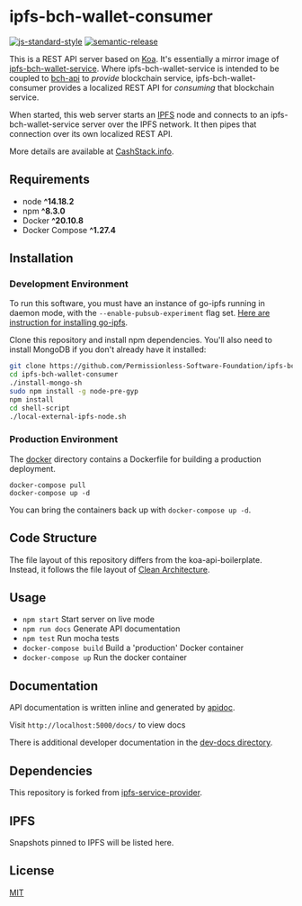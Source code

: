 # ipfs-bch-wallet-consumer

[![js-standard-style](https://img.shields.io/badge/code%20style-standard-brightgreen.svg)](http://standardjs.com) [![semantic-release](https://img.shields.io/badge/%20%20%F0%9F%93%A6%F0%9F%9A%80-semantic--release-e10079.svg)](https://github.com/semantic-release/semantic-release)

This is a REST API server based on [Koa](https://koajs.com/). It's essentially a mirror image of [ipfs-bch-wallet-service](https://github.com/Permissionless-Software-Foundation/ipfs-bch-wallet-service). Where ipfs-bch-wallet-service is intended to be coupled to [bch-api](https://github.com/Permissionless-Software-Foundation/bch-api) to _provide_ blockchain service, ipfs-bch-wallet-consumer provides a localized REST API for _consuming_ that blockchain service.

When started, this web server starts an [IPFS](https://ipfs.io) node and connects to an ipfs-bch-wallet-service server over the IPFS network. It then pipes that connection over its own localized REST API.

More details are available at [CashStack.info](https://CashStack.info).

## Requirements

- node **^14.18.2**
- npm **^8.3.0**
- Docker **^20.10.8**
- Docker Compose **^1.27.4**

## Installation

### Development Environment

To run this software, you must have an instance of go-ipfs running in daemon mode, with the `--enable-pubsub-experiment` flag set. [Here are instruction for installing go-ipfs](https://gist.github.com/christroutner/a39f656850dc022b60f25c9663dd1cdd#install-ipfs).

Clone this repository and install npm dependencies. You'll also need to install MongoDB if you don't already have it installed:

```bash
git clone https://github.com/Permissionless-Software-Foundation/ipfs-bch-wallet-consumer
cd ipfs-bch-wallet-consumer
./install-mongo-sh
sudo npm install -g node-pre-gyp
npm install
cd shell-script
./local-external-ipfs-node.sh
```

### Production Environment

The [docker](./production/docker) directory contains a Dockerfile for building a production deployment.

```
docker-compose pull
docker-compose up -d
```

You can bring the containers back up with `docker-compose up -d`.

## Code Structure

The file layout of this repository differs from the koa-api-boilerplate. Instead, it follows the file layout of [Clean Architecture](https://christroutner.github.io/trouts-blog/blog/clean-architecture).

## Usage

- `npm start` Start server on live mode
- `npm run docs` Generate API documentation
- `npm test` Run mocha tests
- `docker-compose build` Build a 'production' Docker container
- `docker-compose up` Run the docker container

## Documentation

API documentation is written inline and generated by [apidoc](http://apidocjs.com/).

Visit `http://localhost:5000/docs/` to view docs

There is additional developer documentation in the [dev-docs directory](./dev-docs).

## Dependencies

This repository is forked from [ipfs-service-provider](https://github.com/Permissionless-Software-Foundation/ipfs-service-provider).

## IPFS

Snapshots pinned to IPFS will be listed here.

## License

[MIT](./LICENSE.md)
